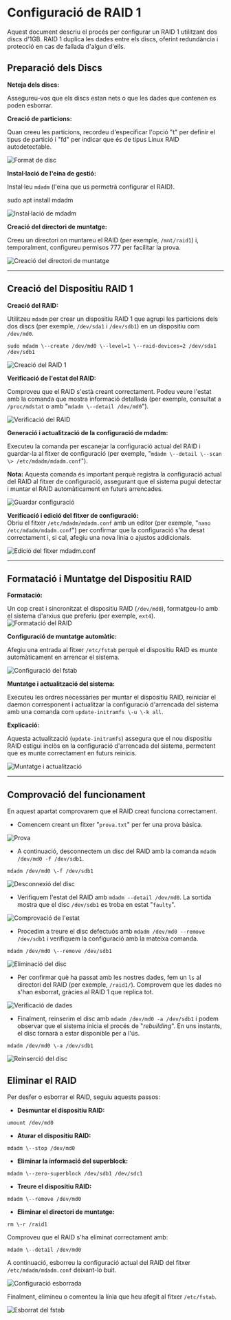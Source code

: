 # Configuració de RAID 1

Aquest document descriu el procés per configurar un RAID 1 utilitzant dos discs d'1GB. RAID 1 duplica les dades entre els discs, oferint redundància i protecció en cas de fallada d'algun d'ells.

## Preparació dels Discs

**Neteja dels discs:**  

Assegureu-vos que els discs estan nets o que les dades que contenen es poden esborrar.

**Creació de particions:**  

Quan creeu les particions, recordeu d'especificar l'opció "t" per definir el tipus de partició i "fd" per indicar que és de tipus Linux RAID autodetectable.

![Format de disc](Imatges/img/225.png)

**Instal·lació de l'eina de gestió:**  

Instal·leu `mdadm` (l'eina que us permetrà configurar el RAID).

sudo apt install mdadm 

![Instal·lació de mdadm](Imatges/img/226.png)

**Creació del directori de muntatge:**  

Creeu un directori on muntareu el RAID (per exemple, `/mnt/raid1`) i, temporalment, configureu permisos 777 per facilitar la prova.

![Creació del directori de muntatge](Imatges/img/227.png)

---

## Creació del Dispositiu RAID 1

**Creació del RAID:**  

Utilitzeu `mdadm` per crear un dispositiu RAID 1 que agrupi les particions dels dos discs (per exemple, `/dev/sda1` i `/dev/sdb1`) en un dispositiu com `/dev/md0`.

`sudo mdadm \--create /dev/md0 \--level=1 \--raid-devices=2 /dev/sda1 /dev/sdb1`

![Creació del RAID 1](Imatges/img/227.png)

**Verificació de l'estat del RAID:**  

Comproveu que el RAID s'està creant correctament. Podeu veure l'estat amb la comanda que mostra informació detallada (per exemple, consultat a `/proc/mdstat` o amb "`mdadm \--detail /dev/md0`").  

![Verificació del RAID](Imatges/img/228.png)

**Generació i actualització de la configuració de mdadm:**  

Executeu la comanda per escanejar la configuració actual del RAID i guardar-la al fitxer de configuració (per exemple, "`mdadm \--detail \--scan \> /etc/mdadm/mdadm.conf`").

**Nota:** Aquesta comanda és important perquè registra la configuració actual del RAID al fitxer de configuració, assegurant que el sistema pugui detectar i muntar el RAID automàticament en futurs arrencades.  

![Guardar configuració](Imatges/img/229.png)

**Verificació i edició del fitxer de configuració:**  
Obriu el fitxer `/etc/mdadm/mdadm.conf` amb un editor (per exemple, "`nano /etc/mdadm/mdadm.conf`") per confirmar que la configuració s'ha desat correctament i, si cal, afegiu una nova línia o ajustos addicionals.  

![Edició del fitxer mdadm.conf](Imatges/img/229.png)

---

## Formatació i Muntatge del Dispositiu RAID

**Formatació:**  

Un cop creat i sincronitzat el dispositiu RAID (`/dev/md0`), formatgeu-lo amb el sistema d'arxius que preferiu (per exemple, `ext4`).  
![Formatació del RAID](Imatges/img/230.png)

**Configuració de muntatge automàtic:**  

Afegiu una entrada al fitxer `/etc/fstab` perquè el dispositiu RAID es munte automàticament en arrencar el sistema.  

![Configuració del fstab](Imatges/img/231.png)

**Muntatge i actualització del sistema:**  

Executeu les ordres necessàries per muntar el dispositiu RAID, reiniciar el daemon corresponent i actualitzar la configuració d'arrencada del sistema amb una comanda com `update-initramfs \-u \-k all`.

**Explicació:**

Aquesta actualització (`update-initramfs`) assegura que el nou dispositiu RAID estigui inclòs en la configuració d'arrencada del sistema, permetent que es munte correctament en futurs reinicis.

![Muntatge i actualització](Imatges/img/232.png)

---

## Comprovació del funcionament

En aquest apartat comprovarem que el RAID creat funciona correctament.

* Comencem creant un fitxer "`prova.txt`" per fer una prova bàsica.

![Prova](Imatges/img/233.png)

* A continuació, desconnectem un disc del RAID amb la comanda `mdadm /dev/md0 -f /dev/sdb1`.

`mdadm /dev/md0 \-f /dev/sdb1`

![Desconnexió del disc](Imatges/img/234.png)

* Verifiquem l'estat del RAID amb `mdadm --detail /dev/md0`. La sortida mostra que el disc `/dev/sdb1` es troba en estat "`faulty`".

![Comprovació de l'estat](Imatges/img/235.png)

* Procedim a treure el disc defectuós amb `mdadm /dev/md0 --remove /dev/sdb1` i verifiquem la configuració amb la mateixa comanda.

`mdadm /dev/md0 \--remove /dev/sdb1`

![Eliminació del disc](Imatges/img/236.png)

* Per confirmar què ha passat amb les nostres dades, fem un `ls` al directori del RAID (per exemple, `/raid1/`). Comprovem que les dades no s'han esborrat, gràcies al RAID 1 que replica tot.

![Verificació de dades](Imatges/img/237.png)

* Finalment, reinserim el disc amb `mdadm /dev/md0 -a /dev/sdb1` i podem observar que el sistema inicia el procés de "*rebuilding*". En uns instants, el disc tornarà a estar disponible per a l'ús.

`mdadm /dev/md0 \-a /dev/sdb1`

![Reinserció del disc](Imatges/img/238.png)

## Eliminar el RAID

Per desfer o esborrar el RAID, seguiu aquests passos:

* **Desmuntar el dispositiu RAID:**

`umount /dev/md0`

* **Aturar el dispositiu RAID:**

`mdadm \--stop /dev/md0`

* **Eliminar la informació del superblock:**

`mdadm \--zero-superblock /dev/sdb1 /dev/sdc1`

* **Treure el dispositiu RAID:**

`mdadm \--remove /dev/md0`

* **Eliminar el directori de muntatge:**  

`rm \-r /raid1`

Comproveu que el RAID s'ha eliminat correctament amb:

`mdadm \--detail /dev/md0`

A continuació, esborreu la configuració actual del RAID del fitxer `/etc/mdadm/mdadm.conf` deixant-lo buit.

![Configuració esborrada](Imatges/img/239.png)

Finalment, elimineu o comenteu la línia que heu afegit al fitxer `/etc/fstab`.

![Esborrat del fstab](Imatges/img/240.png)